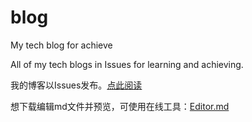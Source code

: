 # blog
My tech blog for achieve



All of my tech blogs in Issues for learning and achieving.

我的博客以Issues发布。[点此阅读](https://github.com/vagabond1-1983/blog/issues)

想下载编辑md文件并预览，可使用在线工具：[Editor.md](https://pandao.github.io/editor.md/index.html "Editor.md")
